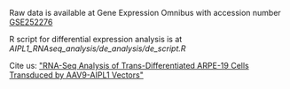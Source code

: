 Raw data is available at Gene Expression Omnibus with accession number [GSE252276](https://www.ncbi.nlm.nih.gov/geo/query/acc.cgi?acc=GSE252276)

R script for differential expression analysis is at _AIPL1_RNAseq_analysis/de_analysis/de_script.R_

Cite us: ["RNA-Seq Analysis of Trans-Differentiated ARPE-19 Cells Transduced by AAV9-AIPL1 Vectors"](https://www.mdpi.com/1422-0067/25/1/197)
